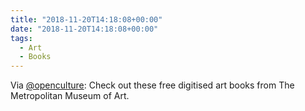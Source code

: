 ```yaml
---
title: "2018-11-20T14:18:08+00:00"
date: "2018-11-20T14:18:08+00:00"
tags:
  - Art
  - Books
---
```


Via [@openculture](http://www.openculture.com/?p=1058088): Check out these free digitised art books from The Metropolitan Museum of Art.
